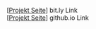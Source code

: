 [[Projekt Seite](https://bit.ly/ReadyxChalloBingBong)] bit.ly Link  
[[Projekt Seite](https://bnk3r-boy.github.io/ReadyxChalloBingBong/)] github.io Link  
